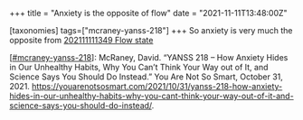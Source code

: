 +++
title = "Anxiety is the opposite of flow"
date = "2021-11-11T13:48:00Z"

[taxonomies]
tags=["mcraney-yanss-218"]
+++
So anxiety is very much the opposite from [202111111349 Flow state](/blips/202111111349-flow-state)

[[#mcraney-yanss-218](/tags/mcraney-yanss-218)]: McRaney, David. “YANSS 218 – How Anxiety Hides in Our Unhealthy Habits, Why You Can’t Think Your Way out of It, and Science Says You Should Do Instead.” You Are Not So Smart, October 31, 2021. https://youarenotsosmart.com/2021/10/31/yanss-218-how-anxiety-hides-in-our-unhealthy-habits-why-you-cant-think-your-way-out-of-it-and-science-says-you-should-do-instead/.

